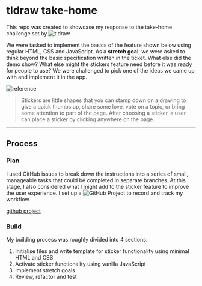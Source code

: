 # tldraw take-home

This repo was created to showcase my response to the take-home challenge set by ![tldraw](https://github.com/tldraw)

We were tasked to implement the basics of the feature shown below using regular HTML, CSS and JavaScript. As a **stretch goal**, we were asked to think beyond the basic specification written in the ticket. What else did the demo show? What else might the stickers feature need before it was ready for people to use? We were challenged to pick one of the ideas we came up with and implement it in the app.


![reference](https://github.com/tldraw/tldraw-takehome/raw/main/reference.gif)

> Stickers are little shapes that you can stamp down on a drawing to give a quick thumbs up, share some love, vote on a topic, or bring some attention to part of the page. After choosing a sticker, a user can place a sticker by clicking anywhere on the page.

---

## Process

### Plan

I used GitHub issues to break down the instructions into a series of small, manageable tasks that could be completed in separate branches. At this stage, I also considered what I might add to the sticker feature to improve the user experience. I set up a ![GitHub Project](https://github.com/users/eliazzo/projects/4/views/1) to record and track my workflow.

[github project](Img/project_board.png)

### Build

My building process was roughly divided into 4 sections:

1. Initialise files and write template for sticker functionality using minimal HTML and CSS
2. Activate sticker functionality using vanilla JavaScript
3. Implement stretch goals
4. Review, refactor and test


